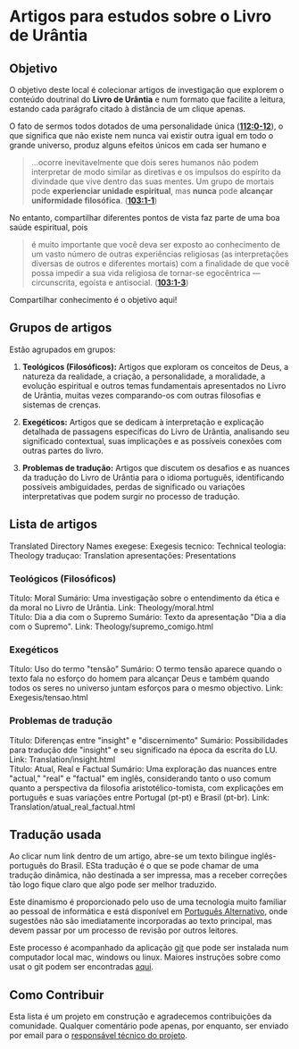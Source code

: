 # Artigos para estudos sobre o Livro de Urântia

## Objetivo

O objetivo deste local é colecionar artigos de investigação que explorem o conteúdo doutrinal do **Livro de Urântia** e num formato que facilite a leitura, estando cada parágrafo citado à distância de um clique apenas.

O fato de sermos todos dotados de uma personalidade única (**<a href="javascript:showParagraph(112,0,12)" title="Abrir o parágrafo 112:0-12">112:0-12</a>**), o que significa que não existe nem nunca vai existir outra igual em todo o grande universo, produz alguns efeitos únicos em cada ser humano e

> ...ocorre inevitavelmente que dois seres humanos não podem interpretar de modo similar as diretivas e os impulsos do espírito da divindade que vive dentro das suas mentes. Um grupo de mortais pode **experienciar unidade espiritual**, mas **nunca** pode **alcançar uniformidade filosófica**. (**<a href="javascript:showParagraph(103,1,1)" title="Abrir o parágrafo 103:1-1">103:1-1</a>**)

No entanto, compartilhar diferentes pontos de vista faz parte de uma boa saúde espiritual, pois

> é muito importante que você deva ser exposto ao conhecimento de um vasto número de outras experiências religiosas (as interpretações diversas de outros e diferentes mortais) com a finalidade de que você possa impedir a sua vida religiosa de tornar-se egocêntrica — circunscrita, egoísta e antisocial. (**<a href="javascript:showParagraph(103,1,3)" title="Abrir o parágrafo 103:1-3">103:1-3</a>**)

Compartilhar conhecimento é o objetivo aqui!

## Grupos de artigos

Estão agrupados em grupos:

1. **Teológicos (Filosóficos):** Artigos que exploram os conceitos de Deus, a natureza da realidade, a criação, a personalidade, a moralidade, a evolução espiritual e outros temas fundamentais apresentados no Livro de Urântia, muitas vezes comparando-os com outras filosofias e sistemas de crenças.

2. **Exegéticos:** Artigos que se dedicam à interpretação e explicação detalhada de passagens específicas do Livro de Urântia, analisando seu significado contextual, suas implicações e as possíveis conexões com outras partes do livro.

3. **Problemas de tradução:** Artigos que discutem os desafios e as nuances da tradução do Livro de Urântia para o idioma português, identificando possíveis ambiguidades, perdas de significado ou variações interpretativas que podem surgir no processo de tradução.

## Lista de artigos

Translated Directory Names
exegese: Exegesis
tecnico: Technical
teologia: Theology
traduçao: Translation
apresentações: Presentations

### Teológicos (Filosóficos)

<articles>
<article>
Título: Moral
Sumário: Uma investigação sobre o entendimento da ética e da moral no Livro de Urântia.
Link: Theology/moral.html
</article>
<article>
Título: Dia a dia com o Supremo
Sumário: Texto da apresentação "Dia a dia com o Supremo".
Link: Theology/supremo_comigo.html
</article>
</articles>

### Exegéticos

<articles>
<article>
Título: Uso do termo "tensão"
Sumário: O termo tensão aparece quando o texto fala no esforço do homem para alcançar Deus e também quando todos os seres no universo juntam esforços para o mesmo objectivo.
Link: Exegesis/tensao.html
</article>
</articles>

### Problemas de tradução

<articles>
<article>
Título: Diferenças entre "insight" e "discernimento"
Sumário: Possibilidades para tradução dde "insight" e seu significado na época da escrita do LU.
Link: Translation/insight.html
</article>

<article>
Título: Atual, Real e Factual
Sumário: Uma exploração das nuances entre "actual," "real" e "factual" em inglês, considerando tanto o uso comum quanto a perspectiva da filosofia aristotélico-tomista, com explicações em português e suas variações entre Portugal (pt-pt) e Brasil (pt-br).
Link: Translation/atual_real_factual.html
</article>
</articles>

## Tradução usada

Ao clicar num link dentro de um artigo, abre-se um texto bilingue inglês-português do Brasil. ESta tradução é o que se pode chamar de uma tradução dinâmica, não destinada a ser impressa, mas a receber correções tão logo fique claro que algo pode ser melhor traduzido.

Este dinamismo é proporcionado pelo uso de uma tecnologia muito familiar ao pessoal de informática e está disponível em [Português Alternativo](https://github.com/Rogreis/PtAlternative), onde sugestões não são imediatamente incorporadas ao texto principal, mas devem passar por um processo de revisão por outros leitores.

Este processo é acompanhado da aplicação [git](https://git-scm.com/downloads) que pode ser instalada num computador local mac, windows ou linux. Maiores instruções sobre como usat o git podem ser encontradas [aqui](https://www.w3schools.com/git/).

## Como Contribuir

Esta lista é um projeto em construção e agradecemos contribuições da comunidade. Qualquer comentário pode apenas, por enquanto, ser enviado por email para o <a href="mailto:rogreis&#64;gmail&#46;com">responsável técnico do projeto</a>.
